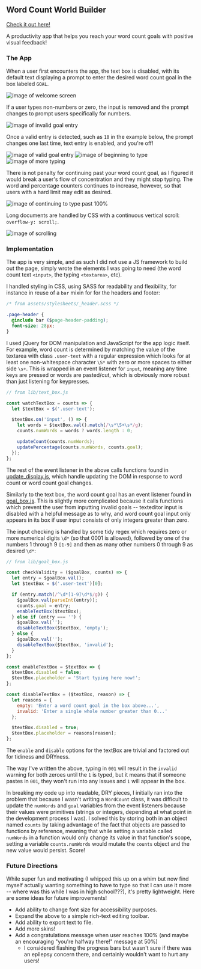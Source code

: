 ## Word Count World Builder

[Check it out here!][live]

A productivity app that helps you reach your word count goals with positive visual feedback!

[live]: https://erhsparks.github.io/WordCountWorldBuilder

### The App

When a user first encounters the app, the text box is disabled, with its default text displaying a prompt to enter the desired word count goal in the box labeled `GOAL`.

![image of welcome screen](assets/images/01_welcome.png)

If a user types non-numbers or zero, the input is removed and the prompt changes to prompt users specifically for numbers.

![image of invalid goal entry](assets/images/02_invalid_goal.png)

Once a valid entry is detected, such as `10` in the example below, the prompt changes one last time, text entry is enabled, and you're off!

![image of valid goal entry](assets/images/03_valid_goal.png)
![image of beginning to type](assets/images/04_beginning_to_type.png)
![image of more typing](assets/images/05_more_typing.png)

There is not penalty for continuing past your word count goal, as I figured it would break a user's flow of concentration and they might stop typing. The word and percentage counters continues to increase, however, so that users with a hard limit may edit as desired.

![image of continuing to type past 100%](assets/images/06_continuing_past_100.png)

Long documents are handled by CSS with a continuous vertical scroll: `overflow-y: scroll;`.

![image of scrolling](assets/images/07_scroll.png)

### Implementation

The app is very simple, and as such I did not use a JS framework to build out the page, simply wrote the elements I was going to need (the word count text `<input>`, the typing `<textarea>`, etc).

I handled styling in CSS, using SASS for readability and flexibility, for instance in reuse of a `bar` mixin for for the headers and footer:

```CSS
/* from assets/stylesheets/_header.scss */

.page-header {
  @include bar ($page-header-padding);
  font-size: 28px;
}
```

I used jQuery for DOM manipulation and JavaScript for the app logic itself. For example, word count is determined by matching the value of the textarea with class `.user-text` with a regular expression which looks for at least one non-whitespace character `\S*` with zero or more spaces to either side `\s+`. This is wrapped in an event listener for `input`, meaning any time keys are pressed or words are pasted/cut, which is obviously more robust than just listening for keypresses.

```JavaScript
// from lib/text_box.js

const watchTextBox = counts => {
  let $textBox = $('.user-text');

  $textBox.on('input', () => {
    let words = $textBox.val().match(/\s*\S+\s*/g);
    counts.numWords = words ? words.length : 0;

    updateCount(counts.numWords);
    updatePercentage(counts.numWords, counts.goal);
  });
};
```

The rest of the event listener in the above calls functions found in [update_display.js][update_display], which handle updating the DOM in response to word count or word count goal changes.

Similarly to the text box, the word count goal has an event listener found in [goal_box.js][goal_box_listener]. This is slightly more complicated because it calls functions which prevent the user from inputting invalid goals -- texteditor input is disabled with a helpful message as to why, and word count goal input only appears in its box if user input consists of only integers greater than zero.

The input checking is handled by some tidy regex which requires zero or more numerical digits `\d*` (so that 0001 is allowed), followed by one of the numbers 1 through 9 `[1-9]` and then as many other numbers 0 through 9 as desired `\d*`:

```JavaScript
// from lib/goal_box.js

const checkValidity = ($goalBox, counts) => {
  let entry = $goalBox.val();
  let $textBox = $('.user-text')[0];

  if (entry.match(/^\d*[1-9]\d*$/g)) {
    $goalBox.val(parseInt(entry));
    counts.goal = entry;
    enableTextBox($textBox);
  } else if (entry === '') {
    $goalBox.val('');
    disableTextBox($textBox, 'empty');
  } else {
    $goalBox.val('');
    disableTextBox($textBox, 'invalid');
  }
};

const enableTextBox = $textBox => {
  $textBox.disabled = false;
  $textBox.placeholder = 'Start typing here now!';
};

const disableTextBox = ($textBox, reason) => {
  let reasons = {
    empty: 'Enter a word count goal in the box above...',
    invalid: 'Enter a single whole number greater than 0...'
  };

  $textBox.disabled = true;
  $textBox.placeholder = reasons[reason];
};
```

The `enable` and `disable` options for the textBox are trivial and factored out for tidiness and DRYness.

The way I've written the above, typing in `001` will result in the `invalid` warning for both zeroes until the `1` is typed, but it means that if someone pastes in `001`, they won't run into any issues and `1` will appear in the box.

In breaking my code up into readable, DRY pieces, I initially ran into the problem that because I wasn't writing a `WordCount` class, it was difficult to update the `numWords` and `goal` variables from the event listeners because their values were primitives (strings or integers, depending at what point in the development process I was). I solved this by storing both in an object named `counts` by taking advantage of the fact that objects are passed to functions by reference, meaning that while setting a variable called `numWords` in a function would only change its value in that function's scope, setting a variable `counts.numWords` would mutate the `counts` object and the new value would persist. Score!

[update_display]: /lib/util/update_display.js
[goal_box_listener]: /lib/goal_box.js

### Future Directions

While super fun and motivating (I whipped this up on a whim but now find myself actually wanting something to have to type so that I can use it more -- where was this while I was in high school???), it's pretty lightweight. Here are some ideas for future improvements!

- Add ability to change font size for accessibility purposes.
- Expand the above to a simple rich-text editing toolbar.
- Add ability to export text to file.
- Add more skins!
- Add a congratulations message when user reaches 100% (and maybe an encouraging "you're halfway there!" message at 50%)
  - I considered flashing the progress bars but wasn't sure if there was an epilepsy concern there, and certainly wouldn't want to hurt any users!
